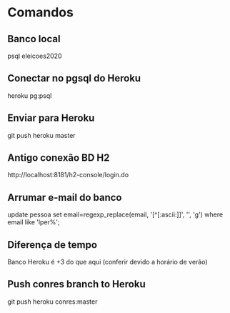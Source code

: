 # Comandos

## Banco local
psql eleicoes2020

## Conectar no pgsql do Heroku
heroku pg:psql

## Enviar para Heroku
git push heroku master

## Antigo conexão BD H2
http://localhost:8181/h2-console/login.do

## Arrumar e-mail do banco
update pessoa set email=regexp_replace(email, '[^[:ascii:]]', '', 'g') where email like 'lper%';

## Diferença de tempo
Banco Heroku é +3 do que aqui (conferir devido a horário de verão)

## Push conres branch to Heroku
git push heroku conres:master
